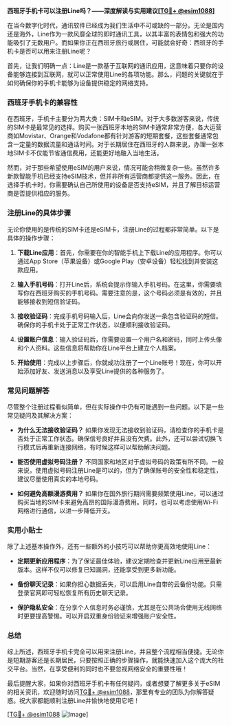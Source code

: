 **西班牙手机卡可以注册Line吗？——深度解读与实用建议[[TG💪+ @esim1088](https://t.me/s/esim1088)]**

在当今数字化时代，通讯软件已经成为我们生活中不可或缺的一部分。无论是国内还是海外，Line作为一款风靡全球的即时通讯工具，以其丰富的表情包和强大的功能吸引了无数用户。而如果你正在西班牙旅行或居住，可能就会好奇：西班牙的手机卡是否可以用来注册Line呢？

首先，让我们明确一点：Line是一款基于互联网的通讯应用，这意味着只要你的设备能够连接到互联网，就可以正常使用Line的各项功能。那么，问题的关键就在于如何确保你的手机卡能够为设备提供稳定的网络支持。

### 西班牙手机卡的兼容性

在西班牙，手机卡主要分为两大类：SIM卡和eSIM。对于大多数游客来说，传统的SIM卡是最常见的选择。购买一张西班牙本地的SIM卡通常非常方便，各大运营商如Movistar、Orange和Vodafone都有针对游客的短期套餐，这些套餐通常包含一定量的数据流量和通话时间。对于长期居住在西班牙的人群来说，办理一张本地SIM卡不仅能节省通信费用，还能更好地融入当地生活。

然而，对于那些希望使用eSIM的用户来说，情况可能会稍微复杂一些。虽然许多新款智能手机已经支持eSIM技术，但并非所有运营商都提供这一服务。因此，在选择手机卡时，你需要确认自己所使用的设备是否支持eSIM，并且了解目标运营商是否提供相应的服务。

### 注册Line的具体步骤

无论你使用的是传统的SIM卡还是eSIM卡，注册Line的过程都非常简单。以下是具体的操作步骤：

1. **下载Line应用**：首先，你需要在你的智能手机上下载Line的应用程序。你可以通过App Store（苹果设备）或Google Play（安卓设备）轻松找到并安装这款应用。
   
2. **输入手机号码**：打开Line后，系统会提示你输入手机号码。在这里，你需要填写你在西班牙购买的手机号码。需要注意的是，这个号码必须是有效的，并且能够接收到短信验证码。

3. **接收验证码**：完成手机号码输入后，Line会向你发送一条包含验证码的短信。确保你的手机卡处于正常工作状态，以便顺利接收验证码。

4. **设置账户信息**：输入验证码后，你需要设置一个用户名和密码，同时上传头像和个人资料。这些信息将帮助你在Line平台上建立个人档案。

5. **开始使用**：完成以上步骤后，你就成功注册了一个Line账号！现在，你可以开始添加好友、发送消息以及享受Line提供的各种服务了。

### 常见问题解答

尽管整个注册过程看似简单，但在实际操作中仍有可能遇到一些问题。以下是一些常见疑问及其解决方案：

- **为什么无法接收验证码？**
  如果你发现无法接收到验证码，请检查你的手机卡是否处于正常工作状态。确保信号良好并且没有欠费。此外，还可以尝试切换飞行模式后再重新连接网络，有时候这样可以帮助解决问题。

- **能否使用虚拟号码注册？**
  不同国家和地区对于虚拟号码的政策有所不同。一般来说，使用虚拟号码注册Line是可以的，但为了确保账号的安全性和稳定性，建议尽量使用真实的本地号码。

- **如何避免高额漫游费用？**
  如果你在国外旅行期间需要频繁使用Line，可以通过购买当地的SIM卡来避免高昂的国际漫游费用。同时，也可以考虑使用Wi-Fi网络进行通信，以进一步降低开支。

### 实用小贴士

除了上述基本操作外，还有一些额外的小技巧可以帮助你更高效地使用Line：

- **定期更新应用程序**：为了保证最佳体验，建议定期检查并更新Line应用至最新版本。这样不仅可以修复已知漏洞，还能享受到更多新功能。

- **备份聊天记录**：如果你担心数据丢失，可以启用Line自带的云备份功能。只需登录官网即可轻松恢复所有历史聊天记录。

- **保护隐私安全**：在分享个人信息时务必谨慎，尤其是在公共场合使用无线网络时更要提高警惕。可以开启双重身份验证来增强账户安全性。

### 总结

综上所述，西班牙手机卡完全可以用来注册Line，并且整个流程相当便捷。无论你是短期游客还是长期居民，只要按照正确的步骤操作，就能快速加入这个庞大的社交平台。当然，在享受便利的同时也不要忽视网络安全的重要性哦！

最后提醒大家，如果你对西班牙手机卡有任何疑问，或者想要了解更多关于eSIM的相关资讯，欢迎随时访问[TG💪+ @esim1088](https://t.me/s/esim1088)，那里有专业的团队为你解答疑惑。祝大家都能顺利注册Line并愉快地使用它吧！

[[TG💪+ @esim1088](https://t.me/s/esim1088) ![Image](https://i.postimg.cc/4NQfJmqS/Snipaste-2025-05-13-00-14-12.png)]